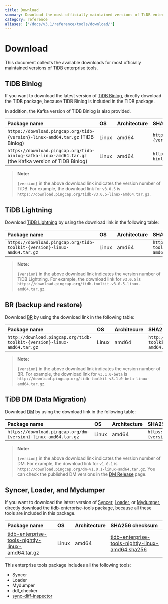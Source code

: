 ```yaml
---
title: Download
summary: Download the most officially maintained versions of TiDB enterprise tools.
category: reference
aliases: ['/docs/v3.1/reference/tools/download/']
---
```


# Download

This document collects the available downloads for most officially maintained versions of TiDB enterprise tools.

## TiDB Binlog

If you want to download the latest version of [TiDB Binlog](/tidb-binlog/tidb-binlog-overview.md), directly download the TiDB package, because TiDB Binlog is included in the TiDB package.

In addition, the Kafka version of TiDB Binlog is also provided.

| Package name | OS | Architecture | SHA256 checksum |
|:---|:---|:---|:---|
| `https://download.pingcap.org/tidb-{version}-linux-amd64.tar.gz` (TiDB Binlog) | Linux | amd64 | `https://download.pingcap.org/tidb-{version}-linux-amd64.sha256` |
| `https://download.pingcap.org/tidb-binlog-kafka-linux-amd64.tar.gz` (the Kafka version of TiDB Binlog) | Linux | amd64 | `https://download.pingcap.org/tidb-binlog-kafka-linux-amd64.sha256` |

> **Note:**
>
> `{version}` in the above download link indicates the version number of TiDB. For example, the download link for `v3.0.5` is `https://download.pingcap.org/tidb-v3.0.5-linux-amd64.tar.gz`.

## TiDB Lightning

Download [TiDB Lightning](/tidb-lightning/tidb-lightning-overview.md) by using the download link in the following table:

| Package name | OS | Architecture |  SHA256 checksum |
|:---|:---|:---|:---|
| `https://download.pingcap.org/tidb-toolkit-{version}-linux-amd64.tar.gz` | Linux | amd64 | `https://download.pingcap.org/tidb-toolkit-{version}-linux-amd64.sha256` |

> **Note:**
>
> `{version}` in the above download link indicates the version number of TiDB Lightning. For example, the download link for `v3.0.5` is `https://download.pingcap.org/tidb-toolkit-v3.0.5-linux-amd64.tar.gz`.

## BR (backup and restore)

Download [BR](/br/backup-and-restore-tool.md) by using the download link in the following table:

| Package name | OS | Architecure | SHA256 checksum |
|:---|:---|:---|:---|
| `http://download.pingcap.org/tidb-toolkit-{version}-linux-amd64.tar.gz` | Linux | amd64 | `http://download.pingcap.org/tidb-toolkit-{version}-linux-amd64.sha256` |

> **Note:**
>
> `{version}` in the above download link indicates the version number of BR. For example, the download link for `v3.1.0-beta` is `http://download.pingcap.org/tidb-toolkit-v3.1.0-beta-linux-amd64.tar.gz`.

## TiDB DM (Data Migration)

Download [DM](https://pingcap.com/docs/tidb-data-migration/stable/overview/) by using the download link in the following table:

| Package name | OS | Architecture | SHA256 checksum |
|:---|:---|:---|:---|
| `https://download.pingcap.org/dm-{version}-linux-amd64.tar.gz` | Linux | amd64 | `https://download.pingcap.org/dm-{version}-linux-amd64.sha256` |

> **Note:**
>
> `{version}` in the above download link indicates the version number of DM. For example, the download link for `v1.0.1` is `https://download.pingcap.org/dm-v1.0.1-linux-amd64.tar.gz`. You can check the published DM versions in the [DM Release](https://github.com/pingcap/dm/releases) page.

## Syncer, Loader, and Mydumper

If you want to download the latest version of [Syncer](/syncer-overview.md), [Loader](/loader-overview.md), or [Mydumper](/mydumper-overview.md), directly download the tidb-enterprise-tools package, because all these tools are included in this package.

| Package name | OS | Architecture | SHA256 checksum |
|:---|:---|:---|:---|
| [tidb-enterprise-tools-nightly-linux-amd64.tar.gz](https://download.pingcap.org/tidb-enterprise-tools-nightly-linux-amd64.tar.gz) | Linux | amd64 | [tidb-enterprise-tools-nightly-linux-amd64.sha256](https://download.pingcap.org/tidb-enterprise-tools-nightly-linux-amd64.sha256) |

This enterprise tools package includes all the following tools:

- Syncer
- Loader
- Mydumper
- ddl_checker
- [sync-diff-inspector](/sync-diff-inspector/sync-diff-inspector-overview.md)
